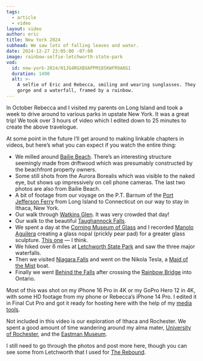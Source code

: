 ```yaml
---
tags:
  - article
  - video
layout: video
author: eric
title: New York 2024
subhead: We saw lots of falling leaves and water.
date: 2024-12-27 23:05:00 -07:00
image: rainbow-selfie-letchworth-state-park
vod:
  id: new-york-2024/01JG4RGXBXAPPM185KWFR9A8G1
  duration: 1490
  alt: >-
    A selfie of Eric and Rebecca, smiling and wearing sunglasses. They are near the top of a
    gorge and a waterfall, framed by a rainbow.
---
```


In October Rebecca and I visited my parents on Long Island and took a week to drive around
to various parks in upstate New York. It was a great trip! We took over 3 hours of video
which I edited down to 25 minutes to create the above travelogue.

At some point in the future I’ll get around to making linkable chapters in videos, but
here’s what you can expect if you watch the entire thing:

- We milled around [Bailie Beach]. There’s an interesting structure seemingly made from
  driftwood which was presumably constructed by the beachfront property owners.
- Some still shots from the Aurora Borealis which was visible to the naked eye, but shows up
  impressively on cell phone cameras. The last two photos are also from Bailie Beach.
- A bit of footage from our voyage on the P.T. Barnum of the [Port Jefferson Ferry] from
  Long Island to Connecticut on our way to stay in Ithaca, New York.
- Our walk through [Watkins Glen]. It was very crowded that day!
- Our walk to the beautiful [Taughannock Falls].
- We spent a day at the [Corning Museum of Glass] and I recorded [Manolo Aguilera] creating
  a glass nopal (prickly pear pad) for a greater glass sculpture. [This one] — I think.
- We hiked over 6 miles at [Letchworth State Park] and saw the three major waterfalls.
- Then we visited [Niagara Falls] and went on the Nikola Tesla, a [Maid of the Mist] boat.
- Finally we went [Behind the Falls] after crossing the [Rainbow Bridge] into Ontario.

Most of this was shot on my iPhone 16 Pro in 4K or my GoPro Hero 12 in 4K, with some HD
footage from my phone or Rebecca’s iPhone 14 Pro. I edited it in Final Cut Pro and got it
ready for hosting here with the help of my [media tools].

Not included in this video is our exploration of Ithaca and Rochester. We spent a good
amount of time wandering around my alma mater, [University of Rochester], and the [Eastman
Museum].

I still need to go through the photos and post more here, though you can see some from
Letchworth that I used for [The Rebound].

[bailie beach]: https://www.mattituckparks.com/bailie-beach-mattituck
[port jefferson ferry]: https://www.88844ferry.com/
[watkins glen]: https://parks.ny.gov/parks/watkinsglen/
[taughannock falls]: https://parks.ny.gov/parks/taughannockfalls/
[corning museum of glass]: https://www.cmog.org/
[manolo aguilera]: https://manologlass.com/
[this one]: https://img1.wsimg.com/isteam/ip/2a6ef6f6-2409-444e-9f07-55c848654433/Sculpture-2-v3.jpg
[letchworth state park]: https://parks.ny.gov/parks/letchworth/
[niagara falls]: https://parks.ny.gov/parks/niagarafallsusa/
[maid of the mist]: https://www.maidofthemist.com/
[behind the falls]: https://www.niagaraparks.com/visit/attractions/journey-behind-the-falls/
[rainbow bridge]: https://en.wikipedia.org/wiki/Rainbow_Bridge_(Niagara_Falls)
[media tools]: https://github.com/limulus/media-tools/
[university of rochester]: https://www.rochester.edu/
[eastman museum]: https://www.eastman.org/
[the rebound]: /feed/the-rebound/
